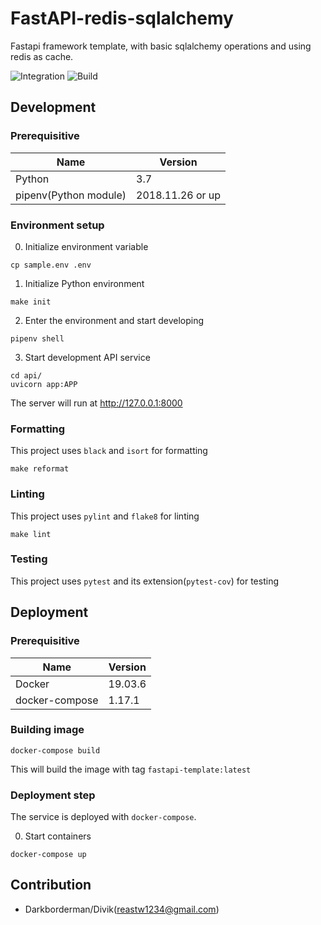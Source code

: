 # FastAPI-redis-sqlalchemy
Fastapi framework template, with basic sqlalchemy operations and using redis as cache.

![Integration](https://github.com/DarkbordermanTemplate/fastapi-redis-sqlalchemy/workflows/Integration/badge.svg)
![Build](https://github.com/DarkbordermanTemplate/fastapi-redis-sqlalchemy/workflows/Build/badge.svg)

## Development

### Prerequisitive

| Name | Version |
| --- | --- |
| Python | 3.7 |
| pipenv(Python module) | 2018.11.26 or up |

### Environment setup

0. Initialize environment variable

```
cp sample.env .env
```

1. Initialize Python environment

```
make init
```

2. Enter the environment and start developing

```
pipenv shell
```

3. Start development API service

```
cd api/
uvicorn app:APP
```
The server will run at http://127.0.0.1:8000


### Formatting

This project uses `black` and `isort` for formatting

```
make reformat
```

### Linting

This project uses `pylint` and `flake8` for linting

```
make lint
```

### Testing

This project uses `pytest` and its extension(`pytest-cov`) for testing

## Deployment

### Prerequisitive

| Name | Version |
| --- | --- |
| Docker | 19.03.6 |
| docker-compose | 1.17.1 |

### Building image

```
docker-compose build
```
This will build the image with tag `fastapi-template:latest`

### Deployment step

The service is deployed with `docker-compose`.

0. Start containers
```
docker-compose up
```

## Contribution

* Darkborderman/Divik(reastw1234@gmail.com)

